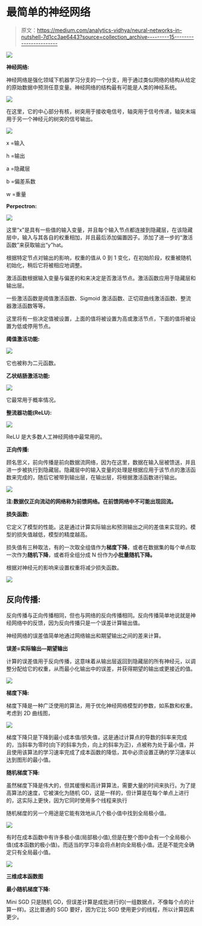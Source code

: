 # 最简单的神经网络

> 原文：<https://medium.com/analytics-vidhya/neural-networks-in-nutshell-7d1cc3ae6443?source=collection_archive---------15----------------------->

![](img/be6f56083992f394fbe9e4892840b834.png)

**神经网络:**

神经网络是强化领域下机器学习分支的一个分支，用于通过类似网络的结构从给定的原始数据中预测任意变量。神经网络的结构最有可能是人类的神经系统。

![](img/9c2d09a0cf6346773558fa0ea32be49d.png)

在这里，它的中心部分有核，树突用于接收电信号，轴突用于信号传递，轴突末端用于另一个神经元的树突的信号输出。

![](img/7a3d4fbdee8131e618698d59741f9909.png)

x =输入

h =输出

a =隐藏层

b =偏差系数

w =重量

**Perpectron:**

![](img/68b66b2ee0db685318f85bb7d9b8da38.png)

这里“x”是具有一些值的输入变量，并且每个输入节点都连接到隐藏层，在该隐藏层中，输入与其各自的权重相加，并且最后添加偏置因子。添加了进一步的“激活函数”来获取输出“y”hat。

根据特定节点对输出的影响，权重的值从 0 到 1 变化，在初始阶段，权重被随机初始化，稍后它将被相应地调整。

激活函数根据输入变量与偏差的和来决定是否激活节点。激活函数应用于隐藏层和输出层。

一些激活函数是阈值激活函数、Sigmoid 激活函数、正切双曲线激活函数、整流器激活函数等等。

这里将有一些决定值被设置，上面的值将被设置为高或激活节点，下面的值将被设置为低或停用节点。

**阈值激活功能:**

![](img/dea3bbddf100d71b251fc7b6c0686a6f.png)

它也被称为二元函数。

**乙状结肠激活功能:**

![](img/2eeb234463e1056ba8fbd819d4bf46e2.png)

它最常用于概率情况。

**整流器功能(ReLU):**

![](img/2efb832bc842437d1e2be0a6060ffc5c.png)

ReLU 是大多数人工神经网络中最常用的。

**正向传播:**

顾名思义，前向传播是前向数据流网络，因为在这里，数据在输入层被馈送，并且进一步被执行到隐藏层。隐藏层中的输入变量的处理是根据应用于该节点的激活函数来完成的，随后它被带到输出层，在输出层，将根据激活函数进行输出。

![](img/b5b39c5f15b6a36e5d5896b1000c40ed.png)

**注:**数据仅正向流动的网络称为**前馈网络。**在**前馈网络中不可能出现回流。**

**损失函数:**

它定义了模型的性能。这是通过计算实际输出和预测输出之间的差值来实现的。模型的损失值越低，模型的精度越高。

损失值有三种取法，有的一次取全组值作为**梯度下降**，或者在数据集的每个单点取一次作为**随机下降**，或者将全组分成 N 份作为**小批量随机下降。**

根据对神经元的影响来设置权重将减少损失函数。

![](img/dc782074fedfd1330b9a5bd7f70b176a.png)

## **反向传播:**

反向传播与正向传播相同，但也与网络的反向传播相同。反向传播简单地说就是神经网络中的反馈，因为反向传播只是一个误差计算输出值。

神经网络的误差值简单地通过网络输出和期望输出之间的差来计算。

**误差=实际输出—期望输出**

计算的误差值用于反向传播，这意味着从输出层返回到隐藏层的所有神经元，以调整分配给它的权重，从而最小化输出中的误差，并获得期望的输出或更接近的值。

![](img/0de90b898feeaeed69c989848519b676.png)

**梯度下降:**

梯度下降是一种广泛使用的算法，用于优化神经网络模型的参数，如系数和权重。考虑到 2D 曲线图，

![](img/fdeb184665ded27298df9b5188f927f4.png)

梯度下降只是下降到最小成本值/损失值，这是通过计算点的导数的斜率来完成的，当斜率为零时(向下的斜率为负，向上的斜率为正)，点被称为处于最小值，并且使用该算法的学习速率完成了成本函数的降低，其中必须设置正确的学习速率以达到图形的最小值。

**随机梯度下降:**

虽然梯度下降是伟大的，但其缓慢和高计算算法，需要大量的时间来执行。为了提高算法的速度，它被演化为随机 GD，这是一样的，但计算是在每个单点上进行的，这实际上更快，因为它同时使用多个线程来执行

随机梯度的另一个用途是它能有效地从几个极小值中找到全局极小值。

![](img/f005e1d49a214da760045d1f5879965f.png)

有时在成本函数中有许多极小值(局部极小值),但是在整个图中会有一个全局极小值(成本函数的极小值)。而适当的学习率会将点射向全局极小值。还是不能完全确定只有全局最小值。

![](img/06e987e66132e46b4e9657fe8e5443c6.png)

**三维成本函数图**

**最小随机梯度下降:**

Mini SGD 只是随机 GD，但误差计算是成批进行的(一组数据点，不像每个点的计算一样)。这比普通的 SGD 要好，因为它比 SGD 使用更少的线程，所以计算因素更少。